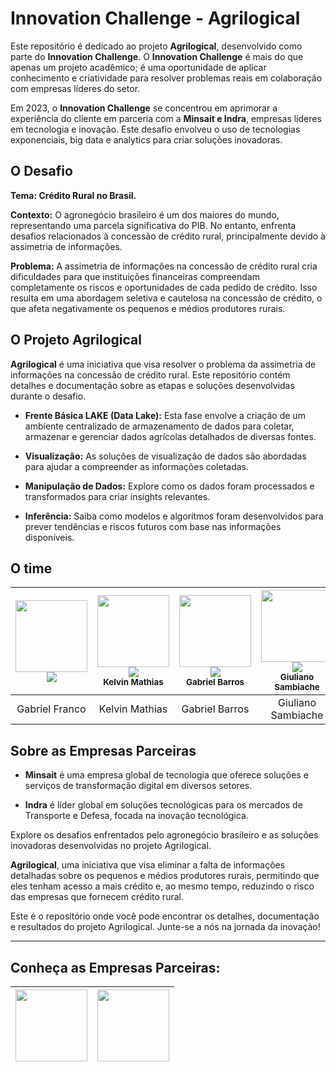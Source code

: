 # Innovation Challenge - Agrilogical

Este repositório é dedicado ao projeto **Agrilogical**, desenvolvido como parte do **Innovation Challenge**. O **Innovation Challenge** é mais do que apenas um projeto acadêmico; é uma oportunidade de aplicar conhecimento e criatividade para resolver problemas reais em colaboração com empresas líderes do setor.

Em 2023, o **Innovation Challenge** se concentrou em aprimorar a experiência do cliente em parceria com a **Minsait e Indra**, empresas líderes em tecnologia e inovação. Este desafio envolveu o uso de tecnologias exponenciais, big data e analytics para criar soluções inovadoras.

## O Desafio

**Tema: Crédito Rural no Brasil.**

**Contexto:** O agronegócio brasileiro é um dos maiores do mundo, representando uma parcela significativa do PIB. No entanto, enfrenta desafios relacionados à concessão de crédito rural, principalmente devido à assimetria de informações.

**Problema:** A assimetria de informações na concessão de crédito rural cria dificuldades para que instituições financeiras compreendam completamente os riscos e oportunidades de cada pedido de crédito. Isso resulta em uma abordagem seletiva e cautelosa na concessão de crédito, o que afeta negativamente os pequenos e médios produtores rurais.

## O Projeto Agrilogical

**Agrilogical** é uma iniciativa que visa resolver o problema da assimetria de informações na concessão de crédito rural. Este repositório contém detalhes e documentação sobre as etapas e soluções desenvolvidas durante o desafio.

- **Frente Básica LAKE (Data Lake):** Esta fase envolve a criação de um ambiente centralizado de armazenamento de dados para coletar, armazenar e gerenciar dados agrícolas detalhados de diversas fontes.

- **Visualização:** As soluções de visualização de dados são abordadas para ajudar a compreender as informações coletadas.

- **Manipulação de Dados:** Explore como os dados foram processados e transformados para criar insights relevantes.

- **Inferência:** Saiba como modelos e algoritmos foram desenvolvidos para prever tendências e riscos futuros com base nas informações disponíveis.

## O time 


<!--Quando fizer aquele projeto em grupo ou receber alguma Pull Request como contribuição destaque-os. Uma coisa bem bacana aqui é misturar imagens com tabelas: -->




| [<img src="https://avatars.githubusercontent.com/u/89610183?s=400&u=e0a910f1089b47ec21e23fb01ea1d32d12e7e288&v=4" width=115  > <br> <a target="_blank" href="https://www.linkedin.com/in/gabrielofranco" alt="LinkedIn" > <img src="https://img.shields.io/badge/LinkedIn-0077B5?style=for-the-badge&logo=linkedin&logoColor=white"> </a> <br> <sub> </sub>](https://github.com/GabrieloFranco) |  [<img src="https://aatars.githubusercontent.com/u/142240208?v=4" width=115 > <br><a target="_blank" href="https://www.linkedin.com/in/kelvinmathias/" alt="LinkedIn" > <img src="https://img.shields.io/badge/LinkedIn-0077B5?style=for-the-badge&logo=linkedin&logoColor=white"> </a> <br> <sub> Kelvin Mathias </sub>](https://github.com/) | [<img src="https://avatars.githubusecontent.com/u/142240746?v=4" width=115 > <br> <a target="_blank" href="https://www.linkedin.com/in/gabriel-barros-69375616a?utm_source=share&utm_campaign=share_via&utm_content=profile&utm_medium=android_app" alt="LinkedIn" > <img src="https://img.shields.io/badge/LinkedIn-0077B5?style=for-the-badge&logo=linkedin&logoColor=white"> </a> <br> <sub> Gabriel Barros </sub>](https://github.com/) | [<img src="https://avatars.githubusercontnt.com/u/92280255?v=4" width=115 > <br><a target="_blank" href="https://www.linkedin.com/in/giuliano-sambianchi-da-silva-8302aa108/" alt="LinkedIn" > <img src="https://img.shields.io/badge/LinkedIn-0077B5?style=for-the-badge&logo=linkedin&logoColor=white"> </a> <br> <sub> Giuliano Sambiache </sub>](https://github.com/) |
| :---: | :---: | :---: | :---: |
| Gabriel Franco | Kelvin Mathias | Gabriel Barros | Giuliano Sambiache | 


## Sobre as Empresas Parceiras

- **Minsait** é uma empresa global de tecnologia que oferece soluções e serviços de transformação digital em diversos setores.

- **Indra** é líder global em soluções tecnológicas para os mercados de Transporte e Defesa, focada na inovação tecnológica.

Explore os desafios enfrentados pelo agronegócio brasileiro e as soluções inovadoras desenvolvidas no projeto Agrilogical. 

**Agrilogical**, uma iniciativa que visa eliminar a falta de informações detalhadas sobre os pequenos e médios produtores rurais, permitindo que eles tenham acesso a mais crédito e, ao mesmo tempo, reduzindo o risco das empresas que fornecem crédito rural.

Este é o repositório onde você pode encontrar os detalhes, documentação e resultados do projeto Agrilogical. Junte-se a nós na jornada da inovação!

---

## Conheça as Empresas Parceiras:
|  <a target="_blank" href="https://www.minsait.com/pt" alt="Minsait" > <img src="https://aboutfarma.com.br/images/materias/2019/07/1234670476_minsalt_logo_2019_450.png" width=115 > </a> <br>  | <a target="_blank" href="https://www.indracompany.com/pt-br/" alt="Indra">  <img src="https://123empregos.com.br/wp-content/uploads/2023/01/Indra.jpg" width=115> </a> <br>  | 
| :---: | :---: |



